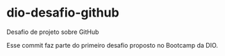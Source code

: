 # dio-desafio-github
Desafio de projeto sobre GitHub

Esse commit faz parte do primeiro desafio proposto no Bootcamp da DIO.
